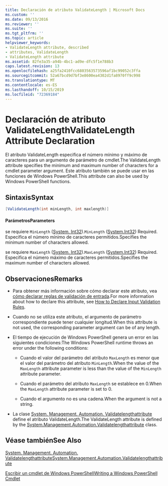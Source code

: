 ```yaml
---
title: Declaración de atributo ValidateLength | Microsoft Docs
ms.custom: ''
ms.date: 09/13/2016
ms.reviewer: ''
ms.suite: ''
ms.tgt_pltfrm: ''
ms.topic: article
helpviewer_keywords:
- ValidateLength attribute, described
- attributes, ValidateLength
- ValidateLength attribute
ms.assetid: 82fe3a35-a94b-4bc1-ad9e-dfc5f1e788b3
caps.latest.revision: 13
ms.openlocfilehash: a25fa2410fcc6803563573596af1bc99052c3ffa
ms.sourcegitcommit: 52a67bcd9d7bf3e8600ea4302d1fa8970ff9c998
ms.translationtype: MT
ms.contentlocale: es-ES
ms.lasthandoff: 10/15/2019
ms.locfileid: "72369184"
---
```

# <a name="validatelength-attribute-declaration"></a><span data-ttu-id="d0ac2-102">Declaración de atributo ValidateLength</span><span class="sxs-lookup"><span data-stu-id="d0ac2-102">ValidateLength Attribute Declaration</span></span>

<span data-ttu-id="d0ac2-103">El atributo ValidateLength especifica el número mínimo y máximo de caracteres para un argumento de parámetro de cmdlet.</span><span class="sxs-lookup"><span data-stu-id="d0ac2-103">The ValidateLength attribute specifies the minimum and maximum number of characters for a cmdlet parameter argument.</span></span> <span data-ttu-id="d0ac2-104">Este atributo también se puede usar en las funciones de Windows PowerShell.</span><span class="sxs-lookup"><span data-stu-id="d0ac2-104">This attribute can also be used by Windows PowerShell functions.</span></span>

## <a name="syntax"></a><span data-ttu-id="d0ac2-105">Sintaxis</span><span class="sxs-lookup"><span data-stu-id="d0ac2-105">Syntax</span></span>

```csharp
[ValidateLength(int minLength, int maxlength)]
```

#### <a name="parameters"></a><span data-ttu-id="d0ac2-106">Parámetros</span><span class="sxs-lookup"><span data-stu-id="d0ac2-106">Parameters</span></span>

<span data-ttu-id="d0ac2-107">se requiere `MinLength` ([System. Int32](/dotnet/api/System.Int32)).</span><span class="sxs-lookup"><span data-stu-id="d0ac2-107">`MinLength` ([System.Int32](/dotnet/api/System.Int32)) Required.</span></span> <span data-ttu-id="d0ac2-108">Especifica el número mínimo de caracteres permitidos.</span><span class="sxs-lookup"><span data-stu-id="d0ac2-108">Specifies the minimum number of characters allowed.</span></span>

<span data-ttu-id="d0ac2-109">se requiere `MaxLength` ([System. Int32](/dotnet/api/System.Int32)).</span><span class="sxs-lookup"><span data-stu-id="d0ac2-109">`MaxLength` ([System.Int32](/dotnet/api/System.Int32)) Required.</span></span> <span data-ttu-id="d0ac2-110">Especifica el número máximo de caracteres permitidos.</span><span class="sxs-lookup"><span data-stu-id="d0ac2-110">Specifies the maximum number of characters allowed.</span></span>

## <a name="remarks"></a><span data-ttu-id="d0ac2-111">Observaciones</span><span class="sxs-lookup"><span data-stu-id="d0ac2-111">Remarks</span></span>

- <span data-ttu-id="d0ac2-112">Para obtener más información sobre cómo declarar este atributo, vea [cómo declarar reglas de validación de entrada](./how-to-validate-parameter-input.md).</span><span class="sxs-lookup"><span data-stu-id="d0ac2-112">For more information about how to declare this attribute, see [How to Declare Input Validation Rules](./how-to-validate-parameter-input.md).</span></span>

- <span data-ttu-id="d0ac2-113">Cuando no se utiliza este atributo, el argumento de parámetro correspondiente puede tener cualquier longitud.</span><span class="sxs-lookup"><span data-stu-id="d0ac2-113">When this attribute is not used, the corresponding parameter argument can be of any length.</span></span>

- <span data-ttu-id="d0ac2-114">El tiempo de ejecución de Windows PowerShell genera un error en las siguientes condiciones:</span><span class="sxs-lookup"><span data-stu-id="d0ac2-114">The Windows PowerShell runtime throws an error under the following conditions:</span></span>

    - <span data-ttu-id="d0ac2-115">Cuando el valor del parámetro del atributo `MaxLength` es menor que el valor del parámetro del atributo `MinLength`.</span><span class="sxs-lookup"><span data-stu-id="d0ac2-115">When the value of the `MaxLength` attribute parameter is less than the value of the `MinLength` attribute parameter.</span></span>

    - <span data-ttu-id="d0ac2-116">Cuando el parámetro del atributo `MaxLength` se establece en 0.</span><span class="sxs-lookup"><span data-stu-id="d0ac2-116">When the `MaxLength` attribute parameter is set to 0.</span></span>

    - <span data-ttu-id="d0ac2-117">Cuando el argumento no es una cadena.</span><span class="sxs-lookup"><span data-stu-id="d0ac2-117">When the argument is not a string.</span></span>

- <span data-ttu-id="d0ac2-118">La clase [System. Management. Automation. Validatelengthattribute](/dotnet/api/System.Management.Automation.ValidateLengthAttribute) define el atributo ValidateLength.</span><span class="sxs-lookup"><span data-stu-id="d0ac2-118">The ValidateLength attribute is defined by the [System.Management.Automation.Validatelengthattribute](/dotnet/api/System.Management.Automation.ValidateLengthAttribute) class.</span></span>

## <a name="see-also"></a><span data-ttu-id="d0ac2-119">Véase también</span><span class="sxs-lookup"><span data-stu-id="d0ac2-119">See Also</span></span>

[<span data-ttu-id="d0ac2-120">System. Management. Automation. Validatelengthattribute</span><span class="sxs-lookup"><span data-stu-id="d0ac2-120">System.Management.Automation.Validatelengthattribute</span></span>](/dotnet/api/System.Management.Automation.ValidateLengthAttribute)

[<span data-ttu-id="d0ac2-121">Escribir un cmdlet de Windows PowerShell</span><span class="sxs-lookup"><span data-stu-id="d0ac2-121">Writing a Windows PowerShell Cmdlet</span></span>](./writing-a-windows-powershell-cmdlet.md)
